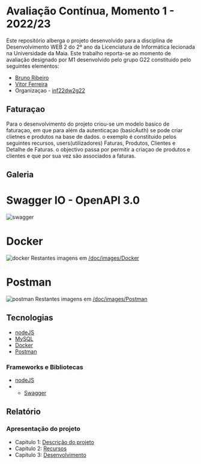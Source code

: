 # Avaliação Contínua, Momento 1 - 2022/23

Este repositório alberga o projeto desenvolvido para a disciplina de Desenvolvimento WEB 2 do 2º ano da Licenciatura de Informática lecionada na Universidade da Maia.
Este trabalho reporta-se ao momento de avaliação designado por M1  desenvolvido pelo grupo G22 constituido pelo seguintes elementos:
* [Bruno Ribeiro](https://github.com/a040225)
* [Vitor Ferreira](https://github.com/vitorsrf)
* Organizaçao - [inf22dw2g22](https://github.com/A040225/INF22DW2G22-M1)

## Faturaçao
Para o desenvolvimento do projeto criou-se um modelo basico de faturaçao, em que para além da autenticaçao (basicAuth) se pode criar clietnes e  produtos na base de dados.  o exemplo é constituido pelos seguintes recursos, users(utilizadores) Faturas, Produtos, Clientes e Detalhe de Faturas.  o objectivo passa  por permitir a criaçao de produtos e  clientes e que por sua vez são associados a faturas. 

## Galeria
# Swagger IO - OpenAPI 3.0
![swagger](/Documentos/Imagens/Swagger/swagger.png "Swagger 1")

# Docker
![docker](/doc/images/Docker/docker_1.png "Docker 1")
Restantes imagens em [/doc/images/Docker](https://github.com/INF22DWIG24/ReportDW1/tree/main/doc/images/Docker)

# Postman
![postman](/doc/images/Postman/postman_1.png "Postman 1")
Restantes imagens em [/doc/images/Postman](https://github.com/INF22DWIG24/ReportDW1/tree/main/doc/images/Postman)

## Tecnologias
* [nodeJS](https://nodejs.org/en/)
* [MySQL](https://www.mysql.com/)
* [Docker](https://www.docker.com/)
* [Postman](https://www.postman.com/)

### Frameworks e Bibliotecas
* [nodeJS](https://nodejs.org/en/)
* * [Swagger](https://swagger.io/)
## Relatório

### Apresentação do projeto
* Capitulo 1: [Descrição do projeto](doc/c1.md)
* Capitulo 2: [Recursos](doc/c2.md)
* Capitulo 3: [Desenvolvimento](doc/c3.md)

